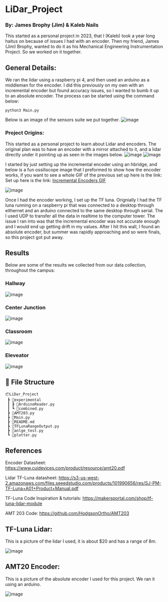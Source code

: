 # LiDar_Project
### By: James Brophy (Jim) & Kaleb Nails
This started as a personal project in 2023, that I (Kaleb) took a year long haitus on because of issues I had with an encoder. Then my friend, James (Jim) Brophy, wanted to do it as his Mechanical Engineering Instrumentation Project. So we worked on it together.

## General Details:
We ran the lidar using a raspberry pi 4, and then used an arduino as a middleman for the encoder. I did this previously on my own with an incremental encoder but found accuracy issues, so I wanted to bumb it up to an absolute encoder. The process can be started using the command below:

```python3 Main.py```

Below is an image of the sensors suite we put together. 
![image](https://github.com/KalebNails/LiDar_Project/assets/102830532/2632550e-1d67-49bb-8fd0-541499f696dc)

### Project Origins:
This started as a personal project to learn about Lidar and encoders. The original plan was to have an encoder with a mirror attached to it, and a lidar directly under it pointing up as seen in the images below. 
![image](https://github.com/KalebNails/LiDar_Project/assets/102830532/2aba7f3b-47d7-47e6-bd68-f936eacfff19)  ![image](https://github.com/KalebNails/LiDar_Project/assets/102830532/98db289d-f6c5-4b41-bd92-847847df9202)

I started by just setting up the incremental encoder using an hbridge, and below is a fun ossiliscope image that I preformed to show how the encoder works, if you want to see a whole GIF of the previous set up here is the link: Set up here is the link: [Incremental Encoders GIF](https://www.linkedin.com/posts/kaleb-nails_incremental-encoders-are-pretty-cool-i-did-activity-7112027969715400704-XGwe?utm_source=share&utm_medium=member_desktop)

![image](https://github.com/KalebNails/LiDar_Project/assets/102830532/a255080e-63fc-451f-b532-fb29e9b1de1b)

Once I had the encoder working, I set up the TF luna. Orignially I had the TF luna running on a raspberry pi that was connected to a desktop through eithernet and an arduino connected to the same desktop through serial. The I used UDP to transfer all the data in realtime to the computer tower. The issue I ran into was that the incremental encoder was not accurate enough and I would end up getting drift in my values. After I hit this wall, I found an absolute encoder, but summer was rapidly approaching and so were finals, so this project got put away.

## Results 
Below are some of the results we collected from our data collection, throughout the campus:
### Hallway ###
![image](https://github.com/KalebNails/LiDar_Project/assets/102830532/946880a8-3cf0-4811-9501-096f3d901716) 

### Center Junction ###
![image](https://github.com/KalebNails/LiDar_Project/assets/102830532/4bec32ac-76f4-4e4b-9657-694d9ab316b0)

### Classroom ###
![image](https://github.com/KalebNails/LiDar_Project/assets/102830532/6d26e2b1-3f2a-4678-951f-09996ace5a7c)

### Eleveator ###
![image](https://github.com/KalebNails/LiDar_Project/assets/102830532/735c5bc5-b500-43d2-a137-5db36fbdb0aa)


## 📝 File Structure 
```text
📦LiDar_Project
 ┣ 📂experimental
 ┃ ┣ 📄ArduinoReader.py
 ┃ ┗ 📄combined.py
 ┣ 📄AMT203.py
 ┣ 📄Main.py
 ┣ 📄README.md
 ┣ 📄TFLunaRangeOutput.py
 ┣ 📄anlge_test.py
 ┗ 📄plotter.py
```


## References
Encoder Datasheet: https://www.cuidevices.com/product/resource/amt20.pdf

Lidar TF-Luna datasheet: https://s3-us-west-2.amazonaws.com/files.seeedstudio.com/products/101990656/res/SJ-PM-TF-Luna+A01+Product+Manual.pdf

TF-Luna Code Inspiration & tutorials: https://makersportal.com/shop/tf-luna-lidar-module

AMT 203 Code: https://github.com/HodgsonOrtho/AMT203

## TF-Luna Lidar:
This is a picture of the lidar I used, it is about $20 and has a range of 8m.

![image](https://github.com/KalebNails/LiDar_Project/assets/102830532/5be4f64d-e12d-4bdb-bc99-2ff9e22e8de1)

## AMT20 Encoder:
This is a picture of the absolute encoder I used for this project. We ran it using an arduino. 

![image](https://github.com/KalebNails/LiDar_Project/assets/102830532/cfba53ad-3e34-411f-948e-659eff0f1bb9)


